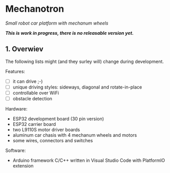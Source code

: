 # Mechanotron
*Small robot car platform with mechanum wheels*

***This is work in progress, there is no releasable version yet.***

## 1. Overwiev

The following lists might (and they surley will) change during development.

Features:
- [ ] it can drive ;-)
- [ ] unique driving styles: sideways, diagonal and rotate-in-place
- [ ] controllable over WiFi
- [ ] obstacle detection

Hardware:
* ESP32 development board (30 pin version)
* ESP32 carrier board
* two L9110S motor driver boards
* aluminum car chasis with 4 mechanum wheels and motors
* some wires, connectors and switches

Software:
* Arduino framework C/C++ written in Visual Studio Code with PlatformIO extension
